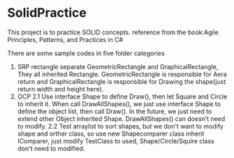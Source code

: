# SolidPractice
This project is to practice SOLID concepts. reference from the book:Agile Principles, Patterns, and Practices in C#

There are some sample codes in five folder categories
1. SRP
   rectangle separate  GeometricRectangle and GraphicalRectangle, They all inherited Rectangle.
  GeometricRectangle is responsible for Aera return and GraphicalRectangle is responsible for Drawing the shape(just return width and height here).
2. OCP
  2.1 Use interface Shape to define Draw(), then let Square and Circle to inherit it. When call DrawAllShapes(), we just 
      use interface Shape to define the object list, then call Draw(). In the future, we just need to extend other Object inherited Shape. DrawAllShapes() 
	  can doesn’t need to modify.
  2.2 Test arraylist to sort shapes, but we don't want to modify shape and orther class, so use new Shapecomparer class inherit IComparer, just modify TestClass
  to used, Shape/Circle/Squire class don't need to modified.	  
